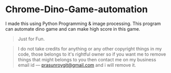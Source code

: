 # Chrome-Dino-Game-automation
I made this using Python Programming & image processing. 
This program can automate dino game and can make high score in this game. 
> Just for Fun. 

> I do not take credits for anything or any other copyright things in my code, those belongs to it's rightful owner so if you want me to remove things that might belongs to you then contact me on my business email id –– prasunroygit@gmail.com and i will remove it.
